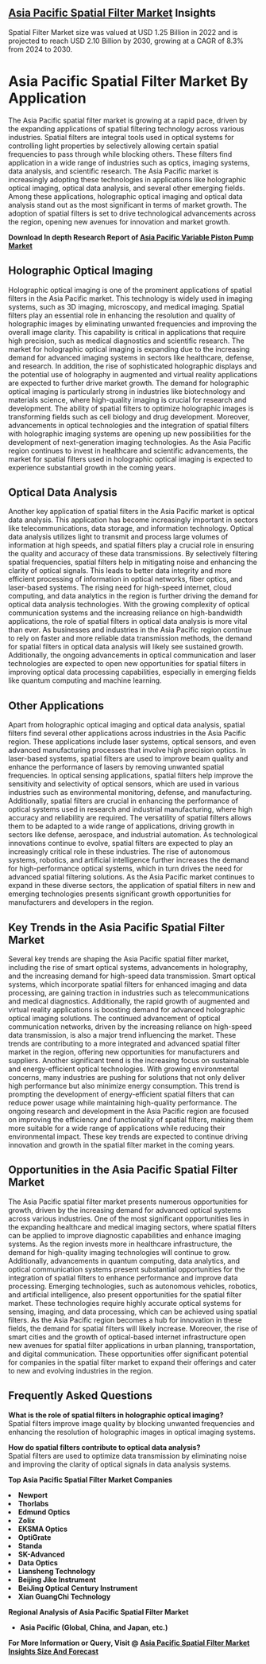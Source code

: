 <h2><a href="https://www.verifiedmarketreports.com/download-sample/?rid=283248&amp;utm_source=Github-Feb&amp;utm_medium=219" target="_blank">Asia Pacific Spatial Filter Market</a> Insights</h2><p>Spatial Filter Market size was valued at USD 1.25 Billion in 2022 and is projected to reach USD 2.10 Billion by 2030, growing at a CAGR of 8.3% from 2024 to 2030.</p><p><h1>Asia Pacific Spatial Filter Market By Application</h1> <p>The Asia Pacific spatial filter market is growing at a rapid pace, driven by the expanding applications of spatial filtering technology across various industries. Spatial filters are integral tools used in optical systems for controlling light properties by selectively allowing certain spatial frequencies to pass through while blocking others. These filters find application in a wide range of industries such as optics, imaging systems, data analysis, and scientific research. The Asia Pacific market is increasingly adopting these technologies in applications like holographic optical imaging, optical data analysis, and several other emerging fields. Among these applications, holographic optical imaging and optical data analysis stand out as the most significant in terms of market growth. The adoption of spatial filters is set to drive technological advancements across the region, opening new avenues for innovation and market growth. <p><strong>Download In depth Research Report of <a href="https://www.verifiedmarketreports.com/download-sample/?rid=236118&amp;utm_source=Pulse-Dec&amp;utm_medium=219" target="_blank">Asia Pacific Variable Piston Pump Market</a></strong></p></p> <h2>Holographic Optical Imaging</h2> <p>Holographic optical imaging is one of the prominent applications of spatial filters in the Asia Pacific market. This technology is widely used in imaging systems, such as 3D imaging, microscopy, and medical imaging. Spatial filters play an essential role in enhancing the resolution and quality of holographic images by eliminating unwanted frequencies and improving the overall image clarity. This capability is critical in applications that require high precision, such as medical diagnostics and scientific research. The market for holographic optical imaging is expanding due to the increasing demand for advanced imaging systems in sectors like healthcare, defense, and research. In addition, the rise of sophisticated holographic displays and the potential use of holography in augmented and virtual reality applications are expected to further drive market growth. The demand for holographic optical imaging is particularly strong in industries like biotechnology and materials science, where high-quality imaging is crucial for research and development. The ability of spatial filters to optimize holographic images is transforming fields such as cell biology and drug development. Moreover, advancements in optical technologies and the integration of spatial filters with holographic imaging systems are opening up new possibilities for the development of next-generation imaging technologies. As the Asia Pacific region continues to invest in healthcare and scientific advancements, the market for spatial filters used in holographic optical imaging is expected to experience substantial growth in the coming years.</p> <h2>Optical Data Analysis</h2> <p>Another key application of spatial filters in the Asia Pacific market is optical data analysis. This application has become increasingly important in sectors like telecommunications, data storage, and information technology. Optical data analysis utilizes light to transmit and process large volumes of information at high speeds, and spatial filters play a crucial role in ensuring the quality and accuracy of these data transmissions. By selectively filtering spatial frequencies, spatial filters help in mitigating noise and enhancing the clarity of optical signals. This leads to better data integrity and more efficient processing of information in optical networks, fiber optics, and laser-based systems. The rising need for high-speed internet, cloud computing, and data analytics in the region is further driving the demand for optical data analysis technologies. With the growing complexity of optical communication systems and the increasing reliance on high-bandwidth applications, the role of spatial filters in optical data analysis is more vital than ever. As businesses and industries in the Asia Pacific region continue to rely on faster and more reliable data transmission methods, the demand for spatial filters in optical data analysis will likely see sustained growth. Additionally, the ongoing advancements in optical communication and laser technologies are expected to open new opportunities for spatial filters in improving optical data processing capabilities, especially in emerging fields like quantum computing and machine learning.</p> <h2>Other Applications</h2> <p>Apart from holographic optical imaging and optical data analysis, spatial filters find several other applications across industries in the Asia Pacific region. These applications include laser systems, optical sensors, and even advanced manufacturing processes that involve high precision optics. In laser-based systems, spatial filters are used to improve beam quality and enhance the performance of lasers by removing unwanted spatial frequencies. In optical sensing applications, spatial filters help improve the sensitivity and selectivity of optical sensors, which are used in various industries such as environmental monitoring, defense, and manufacturing. Additionally, spatial filters are crucial in enhancing the performance of optical systems used in research and industrial manufacturing, where high accuracy and reliability are required. The versatility of spatial filters allows them to be adapted to a wide range of applications, driving growth in sectors like defense, aerospace, and industrial automation. As technological innovations continue to evolve, spatial filters are expected to play an increasingly critical role in these industries. The rise of autonomous systems, robotics, and artificial intelligence further increases the demand for high-performance optical systems, which in turn drives the need for advanced spatial filtering solutions. As the Asia Pacific market continues to expand in these diverse sectors, the application of spatial filters in new and emerging technologies presents significant growth opportunities for manufacturers and developers in the region.</p> <h2>Key Trends in the Asia Pacific Spatial Filter Market</h2> <p>Several key trends are shaping the Asia Pacific spatial filter market, including the rise of smart optical systems, advancements in holography, and the increasing demand for high-speed data transmission. Smart optical systems, which incorporate spatial filters for enhanced imaging and data processing, are gaining traction in industries such as telecommunications and medical diagnostics. Additionally, the rapid growth of augmented and virtual reality applications is boosting demand for advanced holographic optical imaging solutions. The continued advancement of optical communication networks, driven by the increasing reliance on high-speed data transmission, is also a major trend influencing the market. These trends are contributing to a more integrated and advanced spatial filter market in the region, offering new opportunities for manufacturers and suppliers. Another significant trend is the increasing focus on sustainable and energy-efficient optical technologies. With growing environmental concerns, many industries are pushing for solutions that not only deliver high performance but also minimize energy consumption. This trend is prompting the development of energy-efficient spatial filters that can reduce power usage while maintaining high-quality performance. The ongoing research and development in the Asia Pacific region are focused on improving the efficiency and functionality of spatial filters, making them more suitable for a wide range of applications while reducing their environmental impact. These key trends are expected to continue driving innovation and growth in the spatial filter market in the coming years.</p> <h2>Opportunities in the Asia Pacific Spatial Filter Market</h2> <p>The Asia Pacific spatial filter market presents numerous opportunities for growth, driven by the increasing demand for advanced optical systems across various industries. One of the most significant opportunities lies in the expanding healthcare and medical imaging sectors, where spatial filters can be applied to improve diagnostic capabilities and enhance imaging systems. As the region invests more in healthcare infrastructure, the demand for high-quality imaging technologies will continue to grow. Additionally, advancements in quantum computing, data analytics, and optical communication systems present substantial opportunities for the integration of spatial filters to enhance performance and improve data processing. Emerging technologies, such as autonomous vehicles, robotics, and artificial intelligence, also present opportunities for the spatial filter market. These technologies require highly accurate optical systems for sensing, imaging, and data processing, which can be achieved using spatial filters. As the Asia Pacific region becomes a hub for innovation in these fields, the demand for spatial filters will likely increase. Moreover, the rise of smart cities and the growth of optical-based internet infrastructure open new avenues for spatial filter applications in urban planning, transportation, and digital communication. These opportunities offer significant potential for companies in the spatial filter market to expand their offerings and cater to new and evolving industries in the region.</p> <h2>Frequently Asked Questions</h2> <p><b>What is the role of spatial filters in holographic optical imaging?</b><br> Spatial filters improve image quality by blocking unwanted frequencies and enhancing the resolution of holographic images in optical imaging systems.</p> <p><b>How do spatial filters contribute to optical data analysis?</b><br> Spatial filters are used to optimize data transmission by eliminating noise and improving the clarity of optical signals in data analysis systems.</p> <p><b></p><p><strong>Top Asia Pacific Spatial Filter Market Companies</strong></p><div data-test-id=""><p><li>Newport</li><li> Thorlabs</li><li> Edmund Optics</li><li> Zolix</li><li> EKSMA Optics</li><li> OptiGrate</li><li> Standa</li><li> SK-Advanced</li><li> Data Optics</li><li> Liansheng Technology</li><li> Beijing Jike Instrument</li><li> BeiJing Optical Century Instrument</li><li> Xian GuangChi Technology</li></p><div><strong>Regional Analysis of&nbsp;Asia Pacific Spatial Filter Market</strong></div><ul><li dir="ltr"><p dir="ltr">Asia Pacific (Global, China, and Japan, etc.)</p></li></ul><p><strong>For More Information or Query, Visit @&nbsp;</strong><strong><a href="https://www.verifiedmarketreports.com/product/spatial-filter-market/?utm_source=Github-Feb&amp;utm_medium=219" target="_blank">Asia Pacific Spatial Filter Market Insights Size And Forecast</a></strong></p></div><h2>&nbsp;</h2><div data-test-id="">&nbsp;</div>

